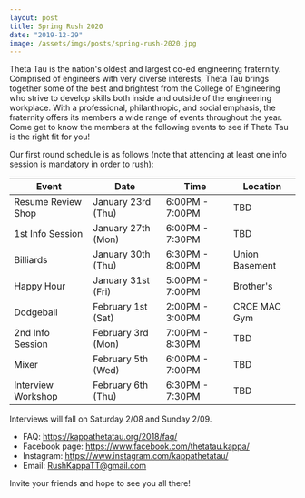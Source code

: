 ```yaml
---
layout: post
title: Spring Rush 2020
date: "2019-12-29"
image: /assets/imgs/posts/spring-rush-2020.jpg
---
```


Theta Tau is the nation's oldest and largest co-ed engineering fraternity. Comprised of engineers with very diverse interests, Theta Tau brings together some of the best and brightest from the College of Engineering who strive to develop skills both inside and outside of the engineering workplace. With a professional, philanthropic, and social emphasis, the fraternity offers its members a wide range of events throughout the year. Come get to know the members at the following events to see if Theta Tau is the right fit for you!

Our first round schedule is as follows (note that attending at least one info session is mandatory in order to rush):

| Event              | Date               | Time            | Location       |
| ------------------ | ------------------ | --------------- | -------------- |
| Resume Review Shop | January 23rd (Thu) | 6:00PM - 7:00PM | TBD            |
| 1st Info Session   | January 27th (Mon) | 6:00PM - 7:30PM | TBD            |
| Billiards          | January 30th (Thu) | 6:30PM - 8:00PM | Union Basement |
| Happy Hour         | January 31st (Fri) | 5:00PM - 7:00PM | Brother's      |
| Dodgeball          | February 1st (Sat) | 2:00PM - 3:00PM | CRCE MAC Gym   |
| 2nd Info Session   | February 3rd (Mon) | 7:00PM - 8:30PM | TBD            |
| Mixer              | February 5th (Wed) | 6:00PM - 7:00PM | TBD            |
| Interview Workshop | February 6th (Thu) | 6:30PM - 7:30PM | TBD            |

Interviews will fall on Saturday 2/08 and Sunday 2/09.

- FAQ: <https://kappathetatau.org/2018/faq/>
- Facebook page: <https://www.facebook.com/thetatau.kappa/>
- Instagram: <https://www.instagram.com/kappathetatau/>
- Email: RushKappaTT@gmail.com

Invite your friends and hope to see you all there!
